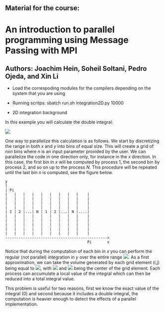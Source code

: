 ## Material for the course:
# An introduction to parallel programming using Message Passing with MPI
## Authors: Joachim Hein, Soheil Soltani, Pedro Ojeda, and Xin Li

* Load the correspoding modules for the compilers depending on the
system that you are using

* Running scritps:
    sbatch run.sh integration2D.py 10000

* 2D integration background

In this example you will calculate the double integral:

<img src="https://render.githubusercontent.com/render/math?math=\int_{0}^{\pi}\int_{0}^{\pi} \sin(x %2B y) dx dy">

One way to parallelize this calculation is as follows. We start by discretizing the 
range in both *x* and *y* into bins of equal size. This will create a grid of *nxn* bins 
where *n* is an input parameter provided by the user. We can parallelize the code in one
direction only, for instance in the *x* direction. In this case, the first bin in *x* will
be computed by process 1, the second bin by process 2, and so on up to the process *N*.
This procedure will be repeated until the last bin *n* is computed, see the figure below.

```
y
|
| Pi
|   |   |   |   |   |   |   |   |    | 
|   |   |   |   |   |   |   |   |    | 
|   |   |   |   |   |   |   |   |    | 
|   |   |   |   |   |   |   |   |    | 
| 1 | 2 |...| N | 1 | 2 |...| N |....|  
|   |   |   |   |   |   |   |   |    | 
|   |   |   |   |   |   |   |   |    | 
|   |   |   |   |   |   |   |   |    | 
|   |   |   |   |   |   |   |   |    | 
|   |   |   |   |   |   |   |   |    | 
---------------------------------------------->
                                     Pi       x
```

Notice that during the computation of each bin in *x* you can perform the regular
(not parallel) integration in *y* over the entire range 
<img src="https://render.githubusercontent.com/render/math?math=0<y<\pi">. 
As a first approximation, we can take the volume generated by each grid element
(i,j) being equal to <img src="https://render.githubusercontent.com/render/math?math=\sin(x_{i} %2B y_{j}) dx dy">,
with <img src="https://render.githubusercontent.com/render/math?math=dx=dy=\pi/n"> and 
<img src="https://render.githubusercontent.com/render/math?math=x_{i},y_{j}"> being the center 
of the grid element. Each process can accumulate a local value of the integral which
can then be reduced into a total integral value.

This problem is useful for two reasons, first we know the exact value of the integral
(0) and second because it includes a double integral, the computation is heavier 
enough to detect the effects of a parallel implementation.




